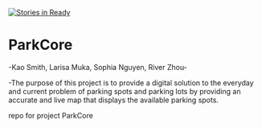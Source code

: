 [![Stories in Ready](https://badge.waffle.io/asu-cis-capstone/ParkCore.png?label=ready&title=Ready)](https://waffle.io/asu-cis-capstone/ParkCore)
# ParkCore

-Kao Smith, Larisa Muka, Sophia Nguyen, River Zhou-

-The purpose of this project is to provide a digital solution to the everyday and current problem of parking spots and parking lots by providing an accurate and live map that displays the available parking spots.

repo for project ParkCore
